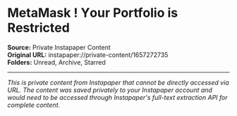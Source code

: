 # MetaMask ! Yоur Роrtfоlіо іѕ Rеѕtrісtеd

**Source:** Private Instapaper Content  
**Original URL:** instapaper://private-content/1657272735  
**Folders:** Unread, Archive, Starred  

---

*This is private content from Instapaper that cannot be directly accessed via URL. The content was saved privately to your Instapaper account and would need to be accessed through Instapaper's full-text extraction API for complete content.*